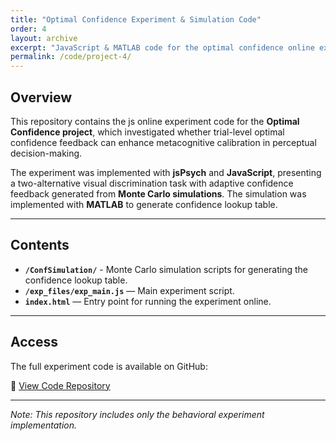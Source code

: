 ```yaml
---
title: "Optimal Confidence Experiment & Simulation Code"
order: 4
layout: archive
excerpt: "JavaScript & MATLAB code for the optimal confidence online experiment."
permalink: /code/project-4/
---
```


## Overview

This repository contains the js online experiment code for the **Optimal Confidence project**, which investigated whether trial-level optimal confidence feedback can enhance metacognitive calibration in perceptual decision-making.

The experiment was implemented with **jsPsych** and **JavaScript**, presenting a two-alternative visual discrimination task with adaptive confidence feedback generated from **Monte Carlo simulations**. The simulation was implemented with **MATLAB** to generate confidence lookup table. 

---

## Contents
- **`/ConfSimulation/`** - Monte Carlo simulation scripts for generating the confidence lookup table.
- **`/exp_files/exp_main.js`** — Main experiment script.  
- **`index.html`** — Entry point for running the experiment online. 

---

## Access

The full experiment code is available on GitHub:

🔗 [View Code Repository](https://github.com/QihaoJoyHe/OptConf)

---

*Note: This repository includes only the behavioral experiment implementation.*
